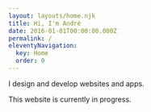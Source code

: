 ```yaml
---
layout: layouts/home.njk
title: Hi, I'm André
date: 2016-01-01T00:00:00.000Z
permalink: /
eleventyNavigation:
  key: Home
  order: 0
---
```

I design and develop websites and apps.

This website is currently in progress.